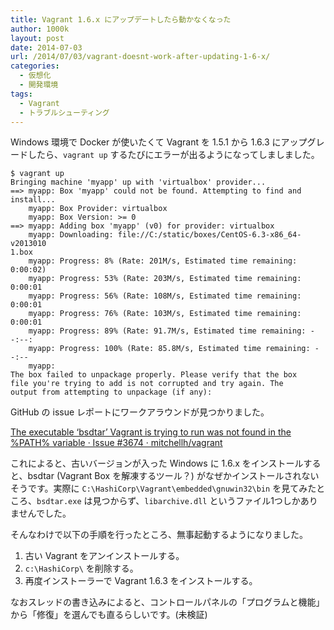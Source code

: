 ```yaml
---
title: Vagrant 1.6.x にアップデートしたら動かなくなった
author: 1000k
layout: post
date: 2014-07-03
url: /2014/07/03/vagrant-doesnt-work-after-updating-1-6-x/
categories:
  - 仮想化
  - 開発環境
tags:
  - Vagrant
  - トラブルシューティング
---
```

Windows 環境で Docker が使いたくて Vagrant を 1.5.1 から 1.6.3 にアップグレードしたら、`vagrant up` するたびにエラーが出るようになってしましました。

```
$ vagrant up
Bringing machine 'myapp' up with 'virtualbox' provider...
==> myapp: Box 'myapp' could not be found. Attempting to find and
install...
    myapp: Box Provider: virtualbox
    myapp: Box Version: >= 0
==> myapp: Adding box 'myapp' (v0) for provider: virtualbox
    myapp: Downloading: file://C:/static/boxes/CentOS-6.3-x86_64-v2013010
1.box
    myapp: Progress: 8% (Rate: 201M/s, Estimated time remaining: 0:00:02)
    myapp: Progress: 53% (Rate: 203M/s, Estimated time remaining: 0:00:01
    myapp: Progress: 56% (Rate: 108M/s, Estimated time remaining: 0:00:01
    myapp: Progress: 76% (Rate: 103M/s, Estimated time remaining: 0:00:01
    myapp: Progress: 89% (Rate: 91.7M/s, Estimated time remaining: --:--:
    myapp: Progress: 100% (Rate: 85.8M/s, Estimated time remaining: --:--
    myapp:
The box failed to unpackage properly. Please verify that the box
file you're trying to add is not corrupted and try again. The
output from attempting to unpackage (if any):
```

GitHub の issue レポートにワークアラウンドが見つかりました。

<a href="https://github.com/mitchellh/vagrant/issues/3674" onclick="_gaq.push(['_trackEvent', 'outbound-article', 'https://github.com/mitchellh/vagrant/issues/3674', 'The executable &#8216;bsdtar&#8217; Vagrant is trying to run was not found in the %PATH% variable · Issue #3674 · mitchellh/vagrant']);" >The executable &#8216;bsdtar&#8217; Vagrant is trying to run was not found in the %PATH% variable · Issue #3674 · mitchellh/vagrant</a>

これによると、古いバージョンが入った Windows に 1.6.x をインストールすると、bsdtar (Vagrant Box を解凍するツール？) がなぜかインストールされないそうです。実際に `C:\HashiCorp\Vagrant\embedded\gnuwin32\bin` を見てみたところ、`bsdtar.exe` は見つからず、`libarchive.dll` というファイル1つしかありませんでした。

そんなわけで以下の手順を行ったところ、無事起動するようになりました。

  1. 古い Vagrant をアンインストールする。
  2. `c:\HashiCorp\` を削除する。
  3. 再度インストーラーで Vagrant 1.6.3 をインストールする。

なおスレッドの書き込みによると、コントロールパネルの「プログラムと機能」から「修復」を選んでも直るらしいです。(未検証)